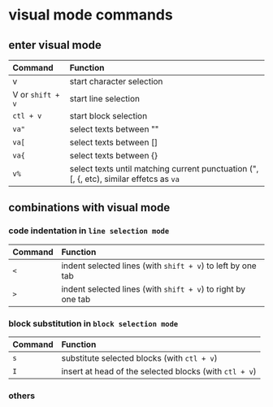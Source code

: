 visual mode commands
======================

## enter visual mode

| Command  |  Function |
| :-------- |  :--------- |
| v                 |  start character selection |
| V or `shift + v`  |  start line selection |
| `ctl + v`         |  start block selection |
| `va"`             |  select texts between "" |
| `va[`             |  select texts between [] |
| `va{`             |  select texts between {} |
| `v%`              |  select texts until matching current punctuation (", [, {, etc), similar effetcs as `va` |

## combinations with visual mode

### code indentation in `line selection mode`

| Command  |  Function |
| :-------- |  :--------- |
| `<`  |  indent selected lines (with `shift + v`) to left by one tab |
| `>`  |  indent selected lines (with `shift + v`) to right by one tab |

### block substitution in `block selection mode`

| Command  |  Function |
| :-------- |  :--------- |
| `s`  |  substitute selected blocks (with `ctl + v`) |
| `I`  |  insert at head of the selected blocks (with `ctl + v`) |


### others
